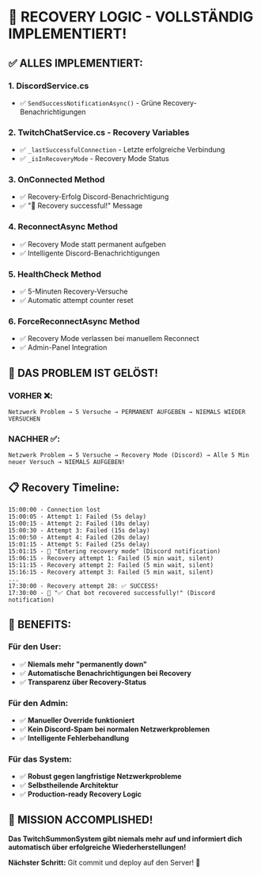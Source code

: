 # 🎉 RECOVERY LOGIC - VOLLSTÄNDIG IMPLEMENTIERT!

## ✅ **ALLES IMPLEMENTIERT:**

### **1. DiscordService.cs**
- ✅ `SendSuccessNotificationAsync()` - Grüne Recovery-Benachrichtigungen

### **2. TwitchChatService.cs - Recovery Variables**
- ✅ `_lastSuccessfulConnection` - Letzte erfolgreiche Verbindung
- ✅ `_isInRecoveryMode` - Recovery Mode Status

### **3. OnConnected Method** 
- ✅ Recovery-Erfolg Discord-Benachrichtigung
- ✅ "🎉 Recovery successful!" Message

### **4. ReconnectAsync Method**
- ✅ Recovery Mode statt permanent aufgeben  
- ✅ Intelligente Discord-Benachrichtigungen

### **5. HealthCheck Method**
- ✅ 5-Minuten Recovery-Versuche
- ✅ Automatic attempt counter reset

### **6. ForceReconnectAsync Method**
- ✅ Recovery Mode verlassen bei manuellem Reconnect
- ✅ Admin-Panel Integration

## 🎯 **DAS PROBLEM IST GELÖST!**

### **VORHER** ❌:
```
Netzwerk Problem → 5 Versuche → PERMANENT AUFGEBEN → NIEMALS WIEDER VERSUCHEN
```

### **NACHHER** ✅:
```
Netzwerk Problem → 5 Versuche → Recovery Mode (Discord) → Alle 5 Min neuer Versuch → NIEMALS AUFGEBEN!
```

## 📋 **Recovery Timeline:**

```
15:00:00 - Connection lost
15:00:05 - Attempt 1: Failed (5s delay)
15:00:15 - Attempt 2: Failed (10s delay)  
15:00:30 - Attempt 3: Failed (15s delay)
15:00:50 - Attempt 4: Failed (20s delay)
15:01:15 - Attempt 5: Failed (25s delay)
15:01:15 - 🔄 "Entering recovery mode" (Discord notification)
15:06:15 - Recovery attempt 1: Failed (5 min wait, silent)
15:11:15 - Recovery attempt 2: Failed (5 min wait, silent)
15:16:15 - Recovery attempt 3: Failed (5 min wait, silent)
...
17:30:00 - Recovery attempt 28: ✅ SUCCESS!
17:30:00 - 🎉 "✅ Chat bot recovered successfully!" (Discord notification)
```

## 🚀 **BENEFITS:**

### **Für den User:**
- ✅ **Niemals mehr "permanently down"**
- ✅ **Automatische Benachrichtigungen bei Recovery**
- ✅ **Transparenz über Recovery-Status**

### **Für den Admin:**
- ✅ **Manueller Override funktioniert**
- ✅ **Kein Discord-Spam bei normalen Netzwerkproblemen**
- ✅ **Intelligente Fehlerbehandlung**

### **Für das System:**
- ✅ **Robust gegen langfristige Netzwerkprobleme**
- ✅ **Selbstheilende Architektur**
- ✅ **Production-ready Recovery Logic**

## 🎊 **MISSION ACCOMPLISHED!**

**Das TwitchSummonSystem gibt niemals mehr auf und informiert dich automatisch über erfolgreiche Wiederherstellungen!** 

**Nächster Schritt:** Git commit und deploy auf den Server! 🚀
